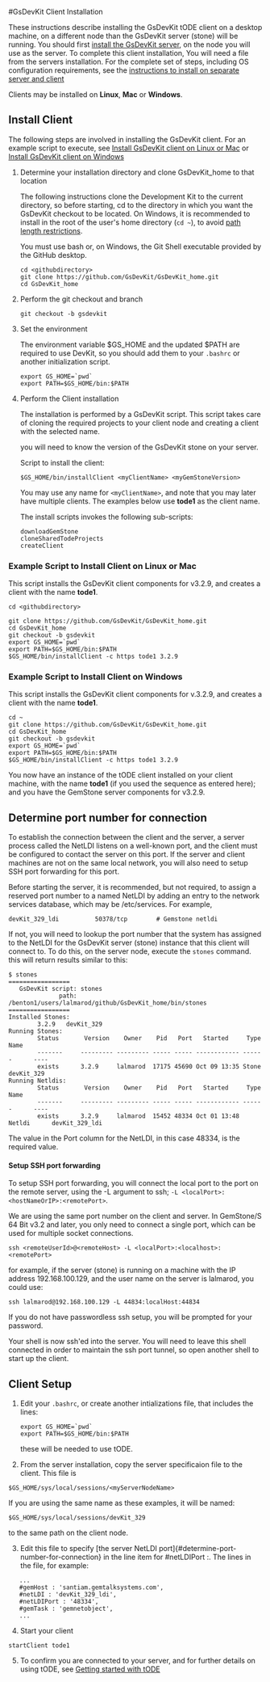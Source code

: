#GsDevKit Client Installation

These instructions describe installing the GsDevKit tODE client on a desktop machine, on a different node than the GsDevKit server (stone) will be running.  You should first [install the GsDevKit server][1], on the node you will use as the server. To complete this client installation, You will need a file from the servers installation.  For the complete set of steps, including OS configuration requirements, see the [instructions to install on separate server and client][2]

Clients may be installed on **Linux**, **Mac** or **Windows**. 

## Install Client

The following steps are involved in installing the GsDevKit client. For an example script to execute, see [Install GsDevKit client on Linux or Mac](#example-script-to-install-client-on-linux-or-mac) or [Install GsDevKit client on Windows](#example-script-to-install-client-on-windows)

1. Determine your installation directory and clone GsDevKit_home to that location

   The following instructions clone the Development Kit to the current directory, so before starting, cd to the directory in which you want the GsDevKit checkout to be located.  On Windows, it is recommended to install in the root of the user's home directory (`cd ~`), to avoid [path length restrictions][3].
   
   You must use bash or, on Windows, the Git Shell executable provided by the GitHub desktop.

   ```
   cd <githubdirectory>
   git clone https://github.com/GsDevKit/GsDevKit_home.git
   cd GsDevKit_home
   ```

2. Perform the git checkout and branch
   ```
   git checkout -b gsdevkit
   ```

3. Set the environment

   The environment variable $GS_HOME and the updated $PATH are required to use DevKit, so you should add them to your `.bashrc` or another initialization script.
   ```
   export GS_HOME=`pwd`
   export PATH=$GS_HOME/bin:$PATH
   ```

4. Perform the Client installation
   
    The installation is performed by a GsDevKit script.  This script takes care of cloning the required projects to your client node and creating a client with the selected name.  

   you will need to know the version of the GsDevKit stone on your server.

   Script to install the client:
   ```
   $GS_HOME/bin/installClient <myClientName> <myGemStoneVersion>
   ```
   You may use any name for `<myClientName>`, and note that you may later have multiple clients. The examples below use  **tode1** as the client name.

   The install scripts invokes the following sub-scripts:
   ```
   downloadGemStone
   cloneSharedTodeProjects
   createClient 
   ```

### Example Script to Install Client on Linux or Mac

This script installs the GsDevKit client components for v3.2.9, and creates a client with the name **tode1**.

 ```
cd <githubdirectory>

git clone https://github.com/GsDevKit/GsDevKit_home.git
cd GsDevKit_home
git checkout -b gsdevkit
export GS_HOME=`pwd`
export PATH=$GS_HOME/bin:$PATH
$GS_HOME/bin/installClient -c https tode1 3.2.9
 ```

### Example Script to Install Client on Windows

This script installs the GsDevKit client components for v.3.2.9, and creates a client with the name **tode1**.

 ```
cd ~
git clone https://github.com/GsDevKit/GsDevKit_home.git
cd GsDevKit_home
git checkout -b gsdevkit
export GS_HOME=`pwd`
export PATH=$GS_HOME/bin:$PATH
$GS_HOME/bin/installClient -c https tode1 3.2.9

 ```
You now have an instance of the tODE client installed on your client machine, with the name **tode1** (if you used the sequence as entered here); and you have the GemStone server components for v3.2.9.

## Determine port number for connection

To establish the connection between the client and the server, a server process called the NetLDI listens on a well-known port, and the client must be configured to contact the server on  this port.  If the server and client  machines are not on the same local network, you will also need to setup SSH port forwarding for this port.

Before starting the server, it is recommended, but not required, to assign a reserved port number to a named NetLDI by adding an entry to the network services database, which may be /etc/services.  For example,
```
devKit_329_ldi          50378/tcp        # Gemstone netldi
```

If not, you will need to lookup the port number that the system has assigned to the NetLDI for the GsDevKit server (stone) instance that this client will connect to.  To do this, on the server node, execute the `stones` command.  this will return results similar to this: 

```
$ stones
=================
   GsDevKit script: stones 
              path: /benton1/users/lalmarod/github/GsDevKit_home/bin/stones
=================
Installed Stones:
        3.2.9   devKit_329
Running Stones:
        Status       Version    Owner    Pid   Port   Started     Type       Name
        -------     --------- --------- ----- ----- ------------ ------      ----
        exists      3.2.9     lalmarod  17175 45690 Oct 09 13:35 Stone       devKit_329
Running Netldis:
        Status       Version    Owner    Pid   Port   Started     Type       Name
        -------     --------- --------- ----- ----- ------------ ------      ----
        exists      3.2.9     lalmarod  15452 48334 Oct 01 13:48 Netldi      devKit_329_ldi
```
The value in the Port column for the NetLDI, in this case 48334, is the required value.

#### Setup SSH port forwarding

To setup SSH port forwarding, you will connect the local port to the port on the remote server, using the -L argument to ssh; `-L <localPort>:<hostNameOrIP>:<remotePort>`. 

We are using the same port number on the client and server. In GemStone/S 64 Bit v3.2 and later, you only need to connect a single port, which can be used for multiple socket connections.

```
ssh <remoteUserId>@<remoteHost> -L <localPort>:<localhost>:<remotePort>
```
for example, if the server (stone) is running on a machine with the IP address 192.168.100.129, and the user name on the server is lalmarod, you could use:

```
ssh lalmarod@192.168.100.129 -L 44834:localHost:44834 
```
If you do not have passwordless ssh setup, you will be prompted for your password.

Your shell is now ssh'ed into the server.  You will need to leave this shell connected in order to maintain the ssh port tunnel, so open another shell to start up the client.

## Client Setup

1. Edit your `.bashrc`, or create another intializations file, that includes the lines:

   ```
   export GS_HOME=`pwd`
   export PATH=$GS_HOME/bin:$PATH
   ```

   these  will be needed to use tODE.

2.  From the server installation, copy the server specificaion file to the client.  This file is 

   `$GS_HOME/sys/local/sessions/<myServerNodeName>`
   
   If you are using the same name as these examples, it will be named:
   
   `$GS_HOME/sys/local/sessions/devKit_329`

   to the same path on the client node.

3.  Edit this file to specify [the server NetLDI port]{#determine-port-number-for-connection} in the line item for #netLDIPort :.  The lines in the file, for example:
 
```
   ...
   #gemHost : 'santiam.gemtalksystems.com',
   #netLDI : 'devKit_329_ldi',
   #netLDIPort : '48334',
   #gemTask : 'gemnetobject',
   ...
```

4.  Start your client

   ```
   startClient tode1 
   ```

5.  To confirm you are connected to your server, and for further details on using tODE, see [Getting started with tODE][4]







[1]: ./installDevKitServer.md
[2]: ./README.md#installation-on-separate-server-and-client
[3]:  https://github.com/git-for-windows/git/wiki/Git-cannot-create-a-file-or-directory-with-a-long-path
[4]: ../gettingStartedWithTode.md



